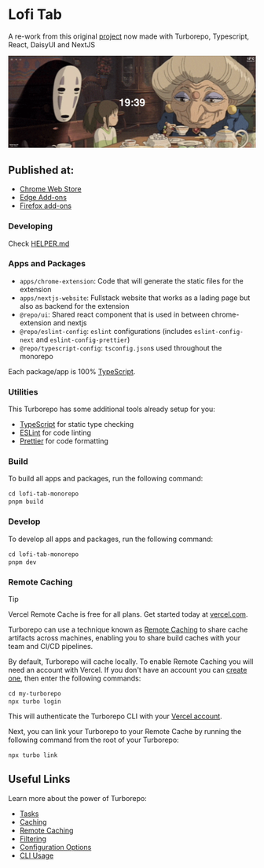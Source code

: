 # Lofi Tab

A re-work from this original [project](https://github.com/reynnan/lofi-tab) now made with Turborepo, Typescript, React, DaisyUI and NextJS

![Manage extension](docs/main-screen.png)

## Published at:

- [Chrome Web Store](https://chromewebstore.google.com/detail/lofi-tab/oidccjhecgdgchankoghgcfkafoeeedn)
- [Edge Add-ons](https://microsoftedge.microsoft.com/addons/detail/lofi-tab/gbgclbncjalkkdnecbhnjpldcabjdedg)
- [Firefox add-ons](https://addons.mozilla.org/en-US/firefox/addon/lofi-tab/)

### Developing

Check [HELPER.md](./HELPER.md)

### Apps and Packages

- `apps/chrome-extension`: Code that will generate the static files for the extension
- `apps/nextjs-website`: Fullstack website that works as a lading page but also as backend for the extension
- `@repo/ui`: Shared react component that is used in between chrome-extension and nextjs
- `@repo/eslint-config`: `eslint` configurations (includes `eslint-config-next` and `eslint-config-prettier`)
- `@repo/typescript-config`: `tsconfig.json`s used throughout the monorepo

Each package/app is 100% [TypeScript](https://www.typescriptlang.org/).

### Utilities

This Turborepo has some additional tools already setup for you:

- [TypeScript](https://www.typescriptlang.org/) for static type checking
- [ESLint](https://eslint.org/) for code linting
- [Prettier](https://prettier.io) for code formatting

### Build

To build all apps and packages, run the following command:

```
cd lofi-tab-monorepo
pnpm build
```

### Develop

To develop all apps and packages, run the following command:

```
cd lofi-tab-monorepo
pnpm dev
```

### Remote Caching

> [!TIP]
> Vercel Remote Cache is free for all plans. Get started today at [vercel.com](https://vercel.com/signup?/signup?utm_source=remote-cache-sdk&utm_campaign=free_remote_cache).

Turborepo can use a technique known as [Remote Caching](https://turbo.build/repo/docs/core-concepts/remote-caching) to share cache artifacts across machines, enabling you to share build caches with your team and CI/CD pipelines.

By default, Turborepo will cache locally. To enable Remote Caching you will need an account with Vercel. If you don't have an account you can [create one](https://vercel.com/signup?utm_source=turborepo-examples), then enter the following commands:

```
cd my-turborepo
npx turbo login
```

This will authenticate the Turborepo CLI with your [Vercel account](https://vercel.com/docs/concepts/personal-accounts/overview).

Next, you can link your Turborepo to your Remote Cache by running the following command from the root of your Turborepo:

```
npx turbo link
```

## Useful Links

Learn more about the power of Turborepo:

- [Tasks](https://turbo.build/repo/docs/core-concepts/monorepos/running-tasks)
- [Caching](https://turbo.build/repo/docs/core-concepts/caching)
- [Remote Caching](https://turbo.build/repo/docs/core-concepts/remote-caching)
- [Filtering](https://turbo.build/repo/docs/core-concepts/monorepos/filtering)
- [Configuration Options](https://turbo.build/repo/docs/reference/configuration)
- [CLI Usage](https://turbo.build/repo/docs/reference/command-line-reference)
